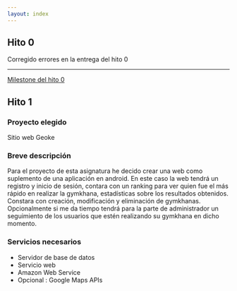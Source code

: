 ```yaml
---
layout: index
---
```


## Hito 0

Corregido errores en la entrega del hito 0

- - -

[Milestone del hito 0](https://github.com/makelele29/Geoke-Web/milestone/2)

## Hito 1

### Proyecto elegido

Sitio web Geoke

### Breve descripción

Para el proyecto de esta asignatura he decido crear una web como suplemento de una aplicación en android.
En este caso la web tendrá un registro y inicio de sesión,  contara con un ranking para ver quien fue el más rápido en realizar la gymkhana, estadísticas sobre los resultados obtenidos.
Constara con creación, modificación y eliminación de gymkhanas.
Opcionalmente si me da tiempo tendrá para la parte de administrador un seguimiento de los usuarios que estén realizando su gymkhana en dicho momento.

### Servicios necesarios

- Servidor de base de datos
- Servicio web
- Amazon Web Service
- Opcional : Google Maps APIs


